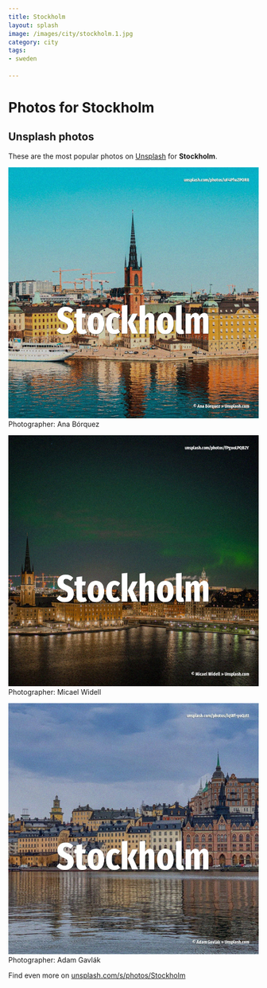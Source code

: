 ```yaml
---
title: Stockholm
layout: splash
image: /images/city/stockholm.1.jpg
category: city
tags:
- sweden

---
```

# Photos for Stockholm
 
## Unsplash photos
These are the most popular photos on [Unsplash](https://unsplash.com) for **Stockholm**.
 
![Stockholm](/images/city/stockholm.1.jpg)
Photographer:  Ana Bórquez
 
![Stockholm](/images/city/stockholm.2.jpg)
Photographer:  Micael Widell
 
![Stockholm](/images/city/stockholm.3.jpg)
Photographer:  Adam Gavlák
 
Find even more on [unsplash.com/s/photos/Stockholm](https://unsplash.com/s/photos/Stockholm)
 
